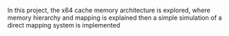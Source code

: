 In this project, the x64 cache memory architecture is explored, where memory hierarchy and mapping is explained then a simple simulation of a direct mapping system is implemented  
